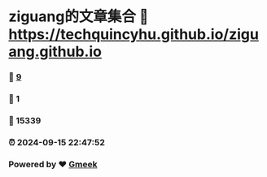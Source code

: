 # ziguang的文章集合 :link: https://techquincyhu.github.io/ziguang.github.io 
### :page_facing_up: [9](https://techquincyhu.github.io/ziguang.github.io/tag.html) 
### :speech_balloon: 1 
### :hibiscus: 15339 
### :alarm_clock: 2024-09-15 22:47:52 
### Powered by :heart: [Gmeek](https://github.com/Meekdai/Gmeek)
